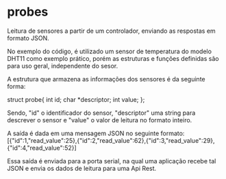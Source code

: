 # probes
Leitura de sensores a partir de um controlador, enviando as respostas em formato JSON.

No exemplo do código, é utilizado um sensor de temperatura do modelo DHT11 como exemplo prático, porém as estruturas e funções definidas são para uso geral, independente do sesor.

A estrutura que armazena as informações dos sensores é da seguinte forma:

struct probe{
  int id;
  char *descriptor;
  int value;
};

Sendo, "id" o identificador do sensor, "descriptor" uma string para descrever o sensor e "value" o valor de leitura no formato inteiro.

A saída é dada em uma mensagem JSON no seguinte formato:
[{"id":1,"read_value":25},{"id":2,"read_value":62},{"id":3,"read_value":29},{"id":4,"read_value":52}]

Essa saída é enviada para a porta serial, na qual uma aplicação recebe tal JSON e envia os dados de leitura para uma Api Rest.
